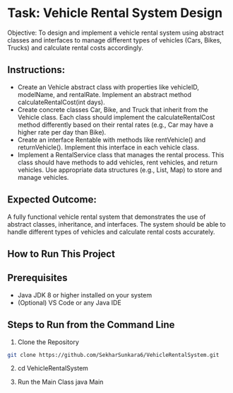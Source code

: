 # Task: Vehicle Rental System Design
Objective: To design and implement a vehicle rental system using abstract classes and interfaces to manage different types of vehicles (Cars, Bikes, Trucks) and calculate rental costs accordingly.


## Instructions:
- Create an Vehicle abstract class with properties like vehicleID, modelName, and rentalRate. Implement an abstract method calculateRentalCost(int days).
- Create concrete classes Car, Bike, and Truck that inherit from the Vehicle class. Each class should implement the calculateRentalCost method differently based on their rental   rates (e.g., Car may have a higher rate per day than Bike).
- Create an interface Rentable with methods like rentVehicle() and returnVehicle(). Implement this interface in each vehicle class.
- Implement a RentalService class that manages the rental process. This class should have methods to add vehicles, rent vehicles, and return vehicles. Use appropriate data        structures (e.g., List, Map) to store and manage vehicles.

## Expected Outcome:
A fully functional vehicle rental system that demonstrates the use of abstract classes, inheritance, and interfaces. The system should be able to handle different types of vehicles and calculate rental costs accurately.

## How to Run This Project
## Prerequisites
- Java JDK 8 or higher installed on your system
- (Optional) VS Code or any Java IDE

## Steps to Run from the Command Line
1. Clone the Repository
``` bash
git clone https://github.com/SekharSunkara6/VehicleRentalSystem.git
```
2. cd VehicleRentalSystem

3. Run the Main Class
java Main


 
